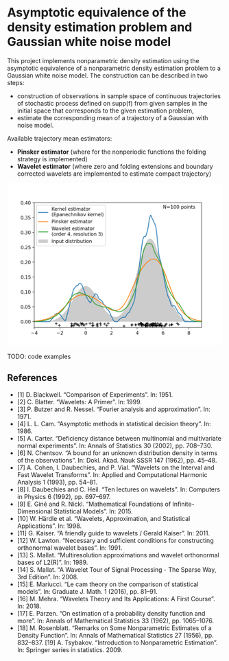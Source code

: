 # Asymptotic equivalence of the density estimation problem and Gaussian white noise model

This project implements nonparametric density estimation using the asymptotic equivalence of a nonparametric density estimation problem to a Gaussian white noise model. The construction can be described in two steps:
- construction of observations in sample space of continuous trajectories of stochastic process defined on supp(f) from given samples in the initial space that corresponds to the given estimation problem,
- estimate the corresponding mean of a trajectory of a Gaussian with noise model.

Available trajectory mean estimators:
- **Pinsker estimator** (where for the nonperiodic functions the folding strategy is implemented)
- **Wavelet estimator** (where zero and folding extensions and boundary corrected wavelets are implemented to estimate compact trajectory)

![alt text](https://github.com/artem-istranin/gdensity/blob/master/kernel_pinsker_wavelet_example.png)

TODO: code examples

## References
- [1] D. Blackwell. “Comparison of Experiments”. In: 1951.
- [2] C. Blatter. “Wavelets: A Primer”. In: 1999.
- [3] P. Butzer and R. Nessel. “Fourier analysis and approximation”. In: 1971.
- [4] L. L. Cam. “Asymptotic methods in statistical decision theory”. In: 1986.
- [5] A. Carter. “Deficiency distance between multinomial and multivariate normal experiments”. In: Annals of Statistics 30 (2002), pp. 708–730.
- [6] N. Chentsov. “A bound for an unknown distribution density in terms of the observations”. In: Dokl. Akad. Nauk SSSR 147 (1962), pp. 45–48.
- [7] A. Cohen, I. Daubechies, and P. Vial. “Wavelets on the Interval and Fast Wavelet Transforms”. In: Applied and Computational Harmonic Analysis 1 (1993), pp. 54–81.
- [8] I. Daubechies and C. Heil. “Ten lectures on wavelets”. In: Computers in Physics 6 (1992), pp. 697–697.
- [9] E. Giné and R. Nickl. “Mathematical Foundations of Infinite-Dimensional Statistical Models”. In: 2015.
- [10] W. Härdle et al. “Wavelets, Approximation, and Statistical Applications”. In: 1998.
- [11] G. Kaiser. “A friendly guide to wavelets / Gerald Kaiser”. In: 2011.
- [12] W. Lawton. “Necessary and sufficient conditions for constructing orthonormal wavelet bases”. In: 1991.
- [13] S. Mallat. “Multiresolution approximations and wavelet orthonormal bases of L2(R)”. In: 1989.
- [14] S. Mallat. “A Wavelet Tour of Signal Processing - The Sparse Way, 3rd Edition”. In: 2008.
- [15] E. Mariucci. “Le cam theory on the comparison of statistical models”. In: Graduate J. Math. 1 (2016), pp. 81–91.
- [16] M. Mehra. “Wavelets Theory and Its Applications: A First Course”. In: 2018.
- [17] E. Parzen. “On estimation of a probability density function and more”. In: Annals of Mathematical Statistics 33 (1962), pp. 1065–1076.
- [18] M. Rosenblatt. “Remarks on Some Nonparametric Estimates of a Density Function”. In: Annals of Mathematical Statistics 27 (1956), pp. 832–837.
[19] A. Tsybakov. “Introduction to Nonparametric Estimation”. In: Springer series in statistics. 2009.
